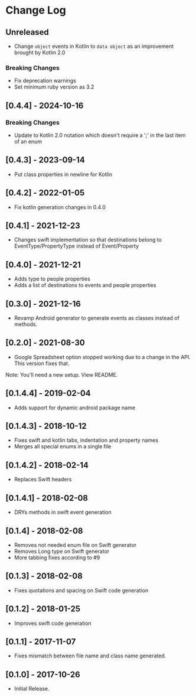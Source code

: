 # Change Log

## Unreleased

- Change `object` events in Kotlin to `data object` as an improvement brought by Kotlin 2.0

### Breaking Changes
- Fix deprecation warnings
- Set minimum ruby version as 3.2

## [0.4.4] - 2024-10-16

### Breaking Changes
- Update to Kotlin 2.0 notation which doesn't require a ';' in the last item of an enum

## [0.4.3] - 2023-09-14
- Put class properties in newline for Kotlin

## [0.4.2] - 2022-01-05
- Fix kotlin generation changes in 0.4.0

## [0.4.1] - 2021-12-23
- Changes swift implementation so that destinations belong to EventType/PropertyType instead of Event/Property

## [0.4.0] - 2021-12-21
- Adds type to people properties
- Adds a list of destinations to events and people properties

## [0.3.0] - 2021-12-16
- Revamp Android generator to generate events as classes instead of methods.

## [0.2.0] - 2021-08-30
- Google Spreadsheet option stopped working due to a change in the API. This version fixes that.

Note: You'll need a new setup. View README.

## [0.1.4.4] - 2019-02-04
 - Adds support for dynamic android package name

## [0.1.4.3] - 2018-10-12
 - Fixes swift and kotlin tabs, indentation and property names
 - Merges all special enums in a single file

## [0.1.4.2] - 2018-02-14
 - Replaces Swift headers

## [0.1.4.1] - 2018-02-08
- DRYs methods in swift event generation

## [0.1.4] - 2018-02-08
- Removes not needed enum file on Swift generator
- Removes Long type on Swift generator
- More tabbing fixes according to #9

## [0.1.3] - 2018-02-08
- Fixes quotations and spacing on Swift code generation

## [0.1.2] - 2018-01-25
- Improves swift code generation

## [0.1.1] - 2017-11-07
- Fixes mismatch between file name and class name generated.

## [0.1.0] - 2017-10-26
- Initial Release.

